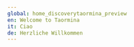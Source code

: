 ```yaml
---
global: home_discoverytaormina_preview
en: Welcome to Taormina
it: Ciao
de: Herzliche Willkommen
---
```

